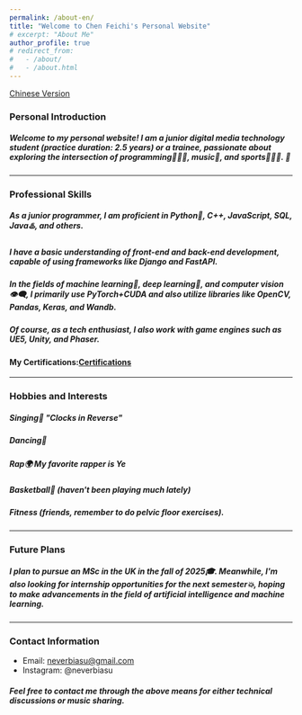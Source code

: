 ```yaml
---
permalink: /about-en/
title: "Welcome to Chen Feichi's Personal Website"
# excerpt: "About Me"
author_profile: true
# redirect_from: 
#   - /about/
#   - /about.html
---
```

[Chinese Version](./about.md)

### Personal Introduction
##### Welcome to my personal website! I am a junior digital media technology student (practice duration: 2.5 years) or a trainee, passionate about exploring the intersection of programming👨🏾‍💻, music🎤, and sports⛹🏻‍♂️. 👤

---

### Professional Skills
##### As a junior programmer, I am proficient in Python🐍, C++, JavaScript, SQL, Java♨️, and others.
##### I have a basic understanding of front-end and back-end development, capable of using frameworks like Django and FastAPI.
##### In the fields of machine learning🤖️, deep learning👾, and computer vision👁️‍🗨️, I primarily use PyTorch+CUDA and also utilize libraries like OpenCV, Pandas, Keras, and Wandb.
##### Of course, as a tech enthusiast, I also work with game engines such as UE5, Unity, and Phaser.

#### My Certifications:[Certifications](portfolio.html)
---

### Hobbies and Interests
##### Singing🎵 "Clocks in Reverse"
##### Dancing💃
##### Rap🌍 My favorite rapper is Ye
##### Basketball🏀 (haven't been playing much lately)
##### Fitness (friends, remember to do pelvic floor exercises).

---

### Future Plans
##### I plan to pursue an MSc in the UK in the fall of 2025🎓. Meanwhile, I'm also looking for internship opportunities for the next semester💥, hoping to make advancements in the field of artificial intelligence and machine learning.

---

### Contact Information
- Email: neverbiasu@gmail.com
- Instagram: @neverbiasu

##### Feel free to contact me through the above means for either technical discussions or music sharing.